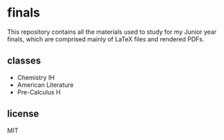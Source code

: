 # finals

This repository contains all the materials used to study for my Junior year
finals, which are comprised mainly of LaTeX files and rendered PDFs.

## classes

- Chemistry IH
- American Literature
- Pre-Calculus H

## license

MIT
